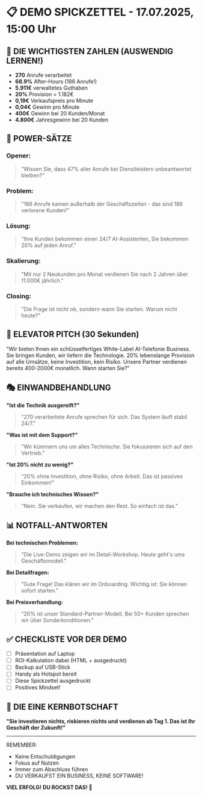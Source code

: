 # 📋 DEMO SPICKZETTEL - 17.07.2025, 15:00 Uhr

## 🎯 DIE WICHTIGSTEN ZAHLEN (AUSWENDIG LERNEN!)

- **270** Anrufe verarbeitet
- **68.9%** After-Hours (186 Anrufe!)
- **5.911€** verwaltetes Guthaben
- **20%** Provision = 1.182€
- **0,19€** Verkaufspreis pro Minute
- **0,04€** Gewinn pro Minute
- **400€** Gewinn bei 20 Kunden/Monat
- **4.800€** Jahresgewinn bei 20 Kunden

## 💬 POWER-SÄTZE

### Opener:
> "Wissen Sie, dass 47% aller Anrufe bei Dienstleistern unbeantwortet bleiben?"

### Problem:
> "186 Anrufe kamen außerhalb der Geschäftszeiten - das sind 186 verlorene Kunden!"

### Lösung:
> "Ihre Kunden bekommen einen 24/7 AI-Assistenten, Sie bekommen 20% auf jeden Anruf."

### Skalierung:
> "Mit nur 2 Neukunden pro Monat verdienen Sie nach 2 Jahren über 11.000€ jährlich."

### Closing:
> "Die Frage ist nicht ob, sondern wann Sie starten. Warum nicht heute?"

## 🚀 ELEVATOR PITCH (30 Sekunden)

"Wir bieten Ihnen ein schlüsselfertiges White-Label AI-Telefonie Business. Sie bringen Kunden, wir liefern die Technologie. 20% lebenslange Provision auf alle Umsätze, keine Investition, kein Risiko. Unsere Partner verdienen bereits 400-2000€ monatlich. Wann starten Sie?"

## 🎭 EINWANDBEHANDLUNG

**"Ist die Technik ausgereift?"**
> "270 verarbeitete Anrufe sprechen für sich. Das System läuft stabil 24/7."

**"Was ist mit dem Support?"**
> "Wir kümmern uns um alles Technische. Sie fokussieren sich auf den Vertrieb."

**"Ist 20% nicht zu wenig?"**
> "20% ohne Investition, ohne Risiko, ohne Arbeit. Das ist passives Einkommen!"

**"Brauche ich technisches Wissen?"**
> "Nein. Sie verkaufen, wir machen den Rest. So einfach ist das."

## 📊 NOTFALL-ANTWORTEN

**Bei technischen Problemen:**
> "Die Live-Demo zeigen wir im Detail-Workshop. Heute geht's ums Geschäftsmodell."

**Bei Detailfragen:**
> "Gute Frage! Das klären wir im Onboarding. Wichtig ist: Sie können sofort starten."

**Bei Preisverhandlung:**
> "20% ist unser Standard-Partner-Modell. Bei 50+ Kunden sprechen wir über Sonderkonditionen."

## ✅ CHECKLISTE VOR DER DEMO

- [ ] Präsentation auf Laptop
- [ ] ROI-Kalkulation dabei (HTML + ausgedruckt)
- [ ] Backup auf USB-Stick
- [ ] Handy als Hotspot bereit
- [ ] Diese Spickzettel ausgedruckt
- [ ] Positives Mindset!

## 🎯 DIE EINE KERNBOTSCHAFT

**"Sie investieren nichts, riskieren nichts und verdienen ab Tag 1. Das ist Ihr Geschäft der Zukunft!"**

---

REMEMBER: 
- Keine Entschuldigungen
- Fokus auf Nutzen
- Immer zum Abschluss führen
- DU VERKAUFST EIN BUSINESS, KEINE SOFTWARE!

**VIEL ERFOLG! DU ROCKST DAS! 🚀**